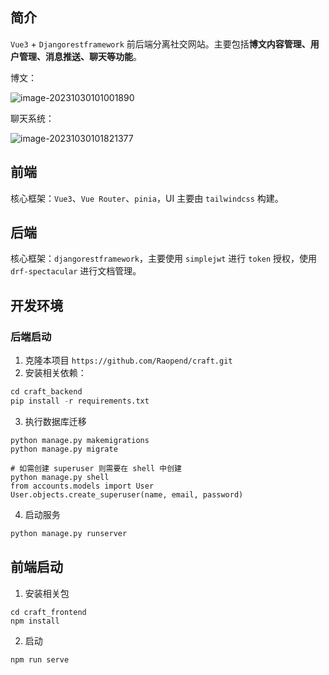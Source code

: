 ## 简介

`Vue3` + `Djangorestframework` 前后端分离社交网站。主要包括**博文内容管理、用户管理、消息推送、聊天等功能**。

博文：

![image-20231030101001890](https://rao-picgo-1307731364.cos.ap-nanjing.myqcloud.com/image-20231030101001890.png)

聊天系统：

![image-20231030101821377](https://rao-picgo-1307731364.cos.ap-nanjing.myqcloud.com/image-20231030101821377.png)

## 前端

核心框架：`Vue3`、`Vue Router`、`pinia`，UI 主要由 `tailwindcss` 构建。

## 后端

核心框架：`djangorestframework`，主要使用 `simplejwt` 进行 `token` 授权，使用`drf-spectacular` 进行文档管理。

## 开发环境

### 后端启动

1. 克隆本项目 `https://github.com/Raopend/craft.git`
2. 安装相关依赖：

```python
cd craft_backend
pip install -r requirements.txt
```

3. 执行数据库迁移

```shell
python manage.py makemigrations
python manage.py migrate

# 如需创建 superuser 则需要在 shell 中创建
python manage.py shell
from accounts.models import User
User.objects.create_superuser(name, email, password)
```

4. 启动服务

```python
python manage.py runserver
```

## 前端启动

1. 安装相关包

```
cd craft_frontend
npm install
```

2. 启动

```
npm run serve
```

